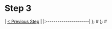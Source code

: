 [__prod__]: #
[{]: <region> (header)

[}]: #
[{]: <region> (body)
# Step 3

[}]: #
[{]: <region> (footer)
[{]: <helper> (nav_step)
| [< Previous Step](steps/step2.md) |
|:----------------------|
[}]: #
[}]: #
